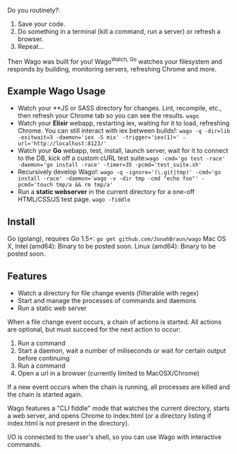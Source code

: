 Do you routinely?:
1. Save your code.
2. Do something in a terminal (kill a command, run a server) or refresh a browser.
3. Repeat…

Then Wago was built for you! Wago<sup>Watch, Go</sup> watches your filesystem and responds by building, monitoring servers, refreshing Chrome and more.

## Example Wago Usage
* Watch your **JS or SASS directory for changes. Lint, recompile, etc., then refresh your Chrome tab so you can see the results. `wago `
* Watch your **Elixir** webapp, restarting iex, waiting for it to load, refreshing Chrome. You can still interact with iex between builds!: `wago -q -dir=lib -exitwait=3 -daemon='iex -S mix' -trigger='iex(1)>' -url='http://localhost:8123/'`
* Watch your **Go** webapp, test, install, launch server, wait for it to connect to the DB, kick off a custom cURL test suite:`wago -cmd='go test -race' -daemon='go install -race' -timer=35 -pcmd='test_suite.sh'`
* Recursively develop Wago!: `wago -q -ignore='(\.git|tmp)' -cmd='go install -race' -daemon='wago -v -dir tmp -cmd "echo foo"' -pcmd='touch tmp/a && rm tmp/a'`
* Run a **static webserver** in the current directory for a one-off HTML/CSS/JS test page. `wago -fiddle`

## Install
Go (golang), requires Go 1.5+: `go get github.com/JonahBraun/wago`
Mac OS X, Intel (amd64): Binary to be posted soon.
Linux (amd64): Binary to be posted soon.

## Features

* Watch a directory for file change events (filterable with regex)
* Start and manage the processes of commands and daemons
* Run a static web server

When a file change event occurs, a chain of actions is started. All actions are optional, but must succeed for the next action to occur:

1. Run a command
1. Start a daemon, wait a number of miliseconds or wait for certain output before continuing
1. Run a command
1. Open a url in a browser (currently limited to MacOSX/Chrome)

If a new event occurs when the chain is running, all processes are killed and the chain is started again.

Wago features a "CLI fiddle" mode that watches the current directory, starts a web server, and opens Chrome to index.html (or a directory listing if index.html is not present in the directory).

I/O is connected to the user's shell, so you can use Wago with interactive commands.
